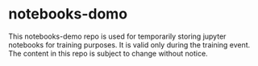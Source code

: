 # notebooks-domo

This notebooks-demo repo is used for temporarily storing jupyter notebooks for training purposes. It is valid only during the training event. The content in this repo is subject to change without notice. 


